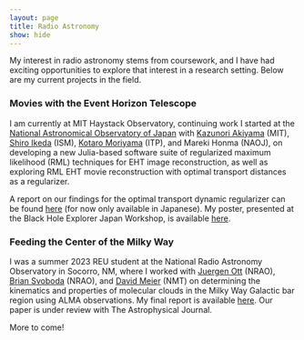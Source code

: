```yaml
---
layout: page
title: Radio Astronomy
show: hide
---
```


My interest in radio astronomy stems from coursework, and I have had exciting opportunities to explore that interest in a research setting. Below are my current projects in the field.

### Movies with the Event Horizon Telescope

I am currently at MIT Haystack Observatory, continuing work I started at the [National Astronomical Observatory of Japan](https://www.nao.ac.jp/en/) with [Kazunori Akiyama](https://sites.mit.edu/kazuakiyama) (MIT), [Shiro Ikeda](https://www.ikeda.cc/en/) (ISM), [Kotaro Moriyama](https://itp.uni-frankfurt.de/~moriyama/main/index.html) (ITP), and Mareki Honma (NAOJ), on developing a new Julia-based software suite of regularized maximum likelihood (RML) techniques for EHT image reconstruction, as well as exploring RML EHT movie reconstruction with optimal transport distances as a regularizer.

A report on our findings for the optimal transport dynamic regularizer can be found [here](/files/otReportJ.pdf) (for now only available in Japanese). My poster, presented at the Black Hole Explorer Japan Workshop, is available [here](/files/BHEXPoster.pdf).

### Feeding the Center of the Milky Way

I was a summer 2023 REU student at the National Radio Astronomy Observatory in Socorro, NM, where I worked with [Juergen Ott](https://www.aoc.nrao.edu/~jott/Welcome.html) (NRAO), [Brian Svoboda](https://autocorr.github.io/index.html) (NRAO), and [David Meier](http://kestrel.nmt.edu/~dmeier/) (NMT) on determining the kinematics and properties of molecular clouds in the Milky Way Galactic bar region using ALMA observations. My final report is available [here](https://www.nrao.edu/students/2023/Reports/NilipourAndy.pdf). Our paper is under review with The Astrophysical Journal.

More to come!
